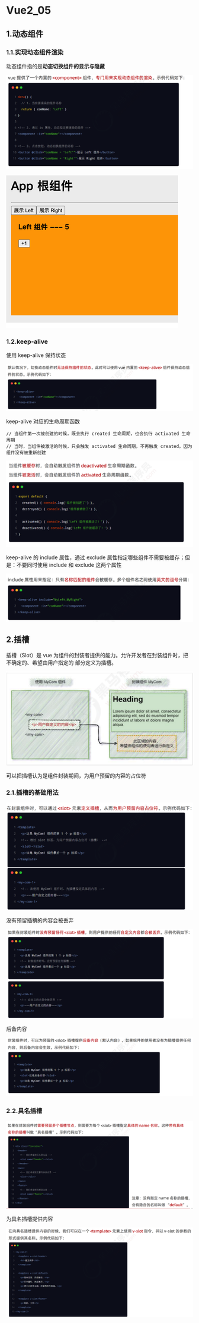 # Vue2_05



## 1.动态组件

### 1.1.实现动态组件渲染

动态组件指的是**动态切换组件的显示与隐藏**

![image-20230126190643321](./vue2_05.assets/image-20230126190643321.png)

<img src="./vue2_05.assets/image-20230126191151539.png" alt="image-20230126191151539" style="zoom:50%;" />

### 1.2.keep-alive

使用 keep-alive 保持状态

![image-20230126192105182](./vue2_05.assets/image-20230126192105182.png)

keep-alive 对应的生命周期函数

```
// 当组件第一次被创建的时候，既会执行 created 生命周期，也会执行 activated 生命周期
// 当时，当组件被激活的时候，只会触发 activated 生命周期，不再触发 created。因为组件没有被重新创建
```

![image-20230126192201921](./vue2_05.assets/image-20230126192201921.png)

keep-alive 的 include 属性，通过 exclude 属性指定哪些组件不需要被缓存；但是：不要同时使用 include 和 exclude 这两个属性

![image-20230126192242358](./vue2_05.assets/image-20230126192242358.png)

## 2.插槽

插槽（Slot）是 vue 为组件的封装者提供的能力。允许开发者在封装组件时，把不确定的、希望由用户指定的 部分定义为插槽。

![image-20230126205415120](./vue2_05.assets/image-20230126205415120.png)

可以把插槽认为是组件封装期间，为用户预留的内容的占位符

### 2.1.插槽的基础用法

![image-20230126205503783](./vue2_05.assets/image-20230126205503783.png)

没有预留插槽的内容会被丢弃

![image-20230126205550374](./vue2_05.assets/image-20230126205550374.png)

后备内容

![image-20230126210612101](./vue2_05.assets/image-20230126210612101.png)

### 2.2.具名插槽

![image-20230126205815224](./vue2_05.assets/image-20230126205815224.png)

为具名插槽提供内容

![image-20230126205857287](./vue2_05.assets/image-20230126205857287.png)

<template>标签只起到包裹的作用，不会渲染成真是的元素

具名插槽的简写形式

![image-20230126210238364](./vue2_05.assets/image-20230126210238364.png)

### 2.3.作用域插槽

在封装组件的过程中，可以为预留的  插槽绑定 props 数据，这种带有 props 数据的  叫做“作用 域插槽”。

![image-20230126215536232](./vue2_05.assets/image-20230126215536232.png)

接收作用域插槽对外提供的数据

![image-20230126222102210](./vue2_05.assets/image-20230126222102210.png)

作用域插槽对外提供的数据对象，可以使用解构赋值简化数据的接收过程。

![image-20230126222309021](./vue2_05.assets/image-20230126222309021.png)

### 2.4.用插槽重构购物车案例

<img src="./vue2_05.assets/image-20230126234422510.png" alt="image-20230126234422510" style="zoom:50%;" />

App.vue

```vue
<template>
  <div class="app-container">
    <!-- Header 头部区域 -->
    <Header title="购物车案例"></Header>
    <!-- 循环渲染每一个商品的信息 -->
    <Goods
      v-for="item in list"
      :key="item.id"
      :id="item.id"
      :title="item.goods_name"
      :pic="item.goods_img"
      :price="item.goods_price"
      :state="item.goods_state"
      @state-change="getNewState"
    >
      <Counter :num="item.goods_count" @num-change="getNewNum(item, $event)"></Counter>
    </Goods>

    <!-- Footer 区域 -->
    <Footer :isfull="fullState" :amount="amt" :all="total" @full-change="getFullState"></Footer>
  </div>
</template>

<script>
// 导入 axios 请求库
import axios from 'axios'
// 导入需要的组件
import Header from '@/components/Header/Header.vue'
import Goods from '@/components/Goods/Goods.vue'
import Footer from '@/components/Footer/Footer.vue'

// 导入 Counter 组件
import Counter from '@/components/Counter/Counter.vue'

export default {
  data() {
    return {
      // 用来存储购物车的列表数据，默认为空数组
      list: []
    }
  },
  // 计算属性
  computed: {
    // 动态计算出全选的状态是 true 还是 false
    fullState() {
      return this.list.every(item => item.goods_state)
    },
    // 已勾选商品的总价格
    amt() {
      // 1. 先 filter 过滤
      // 2. 再 reduce 累加
      return this.list
        .filter(item => item.goods_state)
        .reduce((total, item) => (total += item.goods_price * item.goods_count), 0)
    },
    // 已勾选商品的总数量
    total() {
      return this.list.filter(item => item.goods_state).reduce((t, item) => (t += item.goods_count), 0)
    }
  },
  created() {
    // 调用请求数据的方法
    this.initCartList()
  },
  methods: {
    // 封装请求列表数据的方法
    async initCartList() {
      // 调用 axios 的 get 方法，请求列表数据
      const { data: res } = await axios.get('https://www.escook.cn/api/cart')
      // 只要请求回来的数据，在页面渲染期间要用到，则必须转存到 data 中
      if (res.status === 200) {
        this.list = res.list
      }
    },
    // 接收子组件传递过来的数据
    // e 的格式为 { id, value }
    getNewState(e) {
      this.list.some(item => {
        if (item.id === e.id) {
          item.goods_state = e.value
          // 终止后续的循环
          return true
        }
      })
    },
    // 接收 Footer 子组件传递过来的全选按钮的状态
    getFullState(val) {
      this.list.forEach(item => (item.goods_state = val))
    },
    // 获取 Counter 组件发过来的最新的数量值
    getNewNum(item, e) {
      // console.log(item, e)
      item.goods_count = e
    }
  },
  components: {
    Header,
    Goods,
    Footer,
    Counter
  }
}
</script>

<style lang="less" scoped>
.app-container {
  padding-top: 45px;
  padding-bottom: 50px;
}
</style>
```

Good.vue

```vue
<template>
  <div class="goods-container">
    <!-- 左侧图片 -->
    <div class="thumb">
      <div class="custom-control custom-checkbox">
        <!-- 复选框 -->
        <input type="checkbox" class="custom-control-input" :id="'cb' + id" :checked="state" @change="stateChange"/>
        <label class="custom-control-label" :for="'cb' + id">
          <!-- 商品的缩略图 -->
          <img :src="pic" alt=""/>
        </label>
      </div>
    </div>
    <!-- 右侧信息区域 -->
    <div class="goods-info">
      <!-- 商品标题 -->
      <h6 class="goods-title">{{ title }}</h6>
      <div class="goods-info-bottom">
        <!-- 商品价格 -->
        <span class="goods-price">￥{{ price }}</span>
        <!-- 商品的数量 -->
        <slot></slot>
      </div>
    </div>
  </div>
</template>

<script>
export default {
  props: {
    // 商品的 id
    // 为啥在这里要封装一个 id 属性呢？
    // 原因:将来,子组件中商品的勾选状态变化之后, 需要通过子 -> 父的形式,
    // 通知父组件根据 id 修改对应商品的勾选状态。
    id: {
      required: true,
      type: Number
    },
    // 要渲染的商品的标题
    title: {
      default: '',
      type: String
    },
    // 要渲染的商品的图片
    pic: {
      default: '',
      type: String
    },
    // 商品的单价
    price: {
      default: 0,
      type: Number
    },
    // 商品的勾选状态
    state: {
      default: true,
      type: Boolean
    }
  },
  methods: {
    // 只要复选框的选中状态发生了变化，就会调用这个处理函数
    stateChange(e) {
      const newState = e.target.checked
      // 触发自定义事件
      this.$emit('state-change', {id: this.id, value: newState})
    }
  }
}
</script>

<style lang="less" scoped>
.goods-container {
  + .goods-container {
    border-top: 1px solid #efefef;
  }

  padding: 10px;
  display: flex;

  .thumb {
    display: flex;
    align-items: center;

    img {
      width: 100px;
      height: 100px;
      margin: 0 10px;
    }
  }

  .goods-info {
    display: flex;
    flex-direction: column;
    justify-content: space-between;
    flex: 1;

    .goods-title {
      font-weight: bold;
      font-size: 12px;
    }

    .goods-info-bottom {
      display: flex;
      justify-content: space-between;

      .goods-price {
        font-weight: bold;
        color: red;
        font-size: 13px;
      }
    }
  }
}
</style>
```

Count.vue

```vue
<template>
  <div class="number-container d-flex justify-content-center align-items-center">
    <!-- 减 1 的按钮 -->
    <button type="button" class="btn btn-light btn-sm">-</button>
    <!-- 购买的数量 -->
    <span class="number-box">{{ num }}</span>
    <!-- 加 1 的按钮 -->
    <button type="button" class="btn btn-light btn-sm" @click="add">+</button>
  </div>
</template>

<script>
export default {
  props: {
    // 要展示的商品的数量
    num: {
      type: Number,
      default: 1
    }
  },
  methods: {
    add() {
      // 通过自定义事件的方法，把最新的数量值，发给父组件
      this.$emit('num-change', this.num + 1)
    }
  }
}
</script>

<style lang="less" scoped>
.number-box {
  min-width: 30px;
  text-align: center;
  margin: 0 5px;
  font-size: 12px;
}

.btn-sm {
  width: 30px;
}
</style>
```

## 3.自定义指令

vue 官方提供了 v-text、v-for、v-model、v-if 等常用的指令。除此之外 vue 还允许开发者自定义指令

vue 中的自定义指令分为两类，分别是： ⚫ 私有自定义指令 ⚫ 全局自定义指令

### 3.1.私有自定义指令

![image-20230127121117223](./vue2_05.assets/image-20230127121117223.png)

![image-20230127121449261](./vue2_05.assets/image-20230127121449261.png)

### 3.2.为自定义指令动态绑定参数值

![image-20230127121553973](./vue2_05.assets/image-20230127121553973.png)

在声明自定义指令时，可以通过形参中的第二个参数，来接收指令的参数值

![image-20230127121656302](./vue2_05.assets/image-20230127121656302.png)

### 3.3.update 函数

![image-20230127121804619](./vue2_05.assets/image-20230127121804619.png)

如果 bind 和update 函数中的逻辑完全相同，则对象格式的自定义指令可以简写成函数格式

```vue
directives: {
	color(el, binding) {
		el.style.color = binding.value
	}
}
```

### 3.4.全局自定义指令

main.js中加入

![image-20230127122855677](./vue2_05.assets/image-20230127122855677.png)

### 3.5.axios使用优化

mian.js

```js
import Vue from 'vue'
import App from './App.vue'
import axios from 'axios'

Vue.config.productionTip = false

// 全局配置 axios 的请求根路径
axios.defaults.baseURL = 'http://www.liulongbin.top:3006'
// 把 axios 挂载到 Vue.prototype 上，供每个 .vue 组件的实例直接使用
Vue.prototype.$http = axios

// 今后，在每个 .vue 组件中要发起请求，直接调用 this.$http.xxx
// 但是，把 axios 挂载到 Vue 原型上，有一个缺点：不利于 API 接口的复用！！！

new Vue({
  render: h => h(App)
}).$mount('#app')
```

Right.vue

```vue
<template>
  <div class="right-container">
    <h3>Right 组件</h3>
    <button @click="postInfo">发起 POST 请求</button>
    <button @click="btnGetBooks">获取图书列表的数据</button>
  </div>
</template>

<script>
// import axios from 'axios'

export default {
  methods: {
    async postInfo() {
      const { data: res } = await this.$http.post('/api/post', { name: 'zs', age: 20 })
      console.log(res)
    },
    // 点击按钮，获取图书列表的数据
    async btnGetBooks() {
      const { data: res } = await this.$http.get('/api/getbooks')
      console.log(res)
    }
  }
}
</script>

<style lang="less" scoped>
.right-container {
  background-color: skyblue;
  min-height: 200px;
  flex: 1;
}
</style>
```